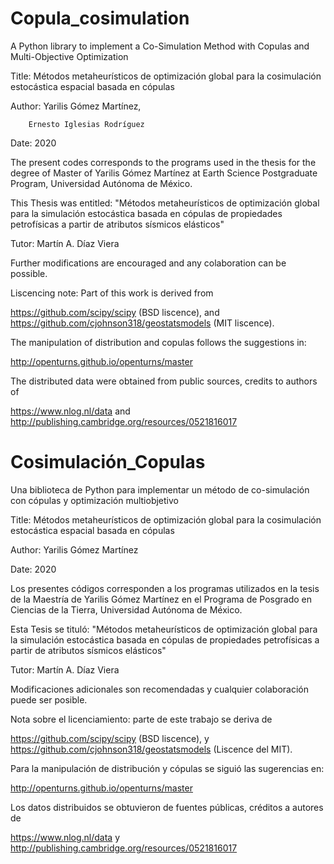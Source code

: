 # Copula_cosimulation
A Python library to implement a Co-Simulation Method with Copulas and Multi-Objective Optimization

Title: Métodos metaheurísticos de optimización global para la cosimulación estocástica espacial basada en cópulas

Author: Yarilis Gómez Martínez,

        Ernesto Iglesias Rodríguez

Date: 2020

The present codes corresponds to the programs used in the thesis for the degree of Master of Yarilis Gómez Martínez at Earth Science Postgraduate Program, Universidad Autónoma de México.

This Thesis was entitled: "Métodos metaheurísticos de optimización global para la simulación estocástica basada en cópulas de propiedades petrofísicas a partir de atributos sísmicos elásticos"

Tutor: Martín A. Díaz Viera

Further modifications are encouraged and any colaboration can be possible.

Liscencing note: Part of this work is derived from

https://github.com/scipy/scipy      (BSD liscence),
and
https://github.com/cjohnson318/geostatsmodels      (MIT liscence).

The manipulation of distribution and copulas follows the suggestions in:

http://openturns.github.io/openturns/master

The distributed data were obtained from public sources, credits to authors of 

https://www.nlog.nl/data
and 
http://publishing.cambridge.org/resources/0521816017



# Cosimulación_Copulas
Una biblioteca de Python para implementar un método de co-simulación con cópulas y optimización multiobjetivo

Title: Métodos metaheurísticos de optimización global para la cosimulación estocástica espacial basada en cópulas

Author: Yarilis Gómez Martínez

Date: 2020

Los presentes códigos corresponden a los programas utilizados en la tesis de la Maestría de Yarilis Gómez Martínez en el Programa de Posgrado en Ciencias de la Tierra, Universidad Autónoma de México.

Esta Tesis se tituló: "Métodos metaheurísticos de optimización global para la simulación estocástica basada en cópulas de propiedades petrofísicas a partir de atributos sísmicos elásticos"

Tutor: Martín A. Díaz Viera

Modificaciones adicionales son recomendadas y cualquier colaboración puede ser posible.

Nota sobre el licenciamiento: parte de este trabajo se deriva de

https://github.com/scipy/scipy (BSD liscence),
y
https://github.com/cjohnson318/geostatsmodels (Liscence del MIT).

Para la manipulación de distribución y cópulas se siguió las sugerencias en:

http://openturns.github.io/openturns/master

Los datos distribuidos se obtuvieron de fuentes públicas, créditos a autores de

https://www.nlog.nl/data
y
http://publishing.cambridge.org/resources/0521816017
